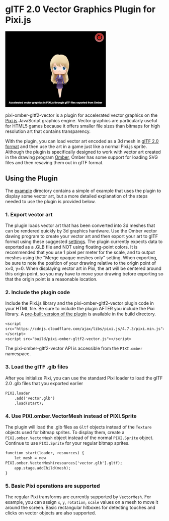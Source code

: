 # glTF 2.0 Vector Graphics Plugin for Pixi.js

<img alt="Screenshot of vector art used in Omber" src="docs/imgs/screenshot.jpg" width="320">

pixi-omber-gltf2-vector is a plugin for accelerated vector graphics on the [Pixi.js](http://www.pixijs.com) JavaScript graphics engine. Vector graphics are particularly useful for HTML5 games because it offers smaller file sizes than bitmaps for high resolution art that contains transparency. 

With the plugin, you can load vector art encoded as a 3d mesh in [glTF 2.0 format](https://www.khronos.org/gltf/) and then use the art in a game just like a normal Pixi.js sprite. Although the plugin is specifically designed to work with vector art created in the drawing program [Omber](https://www.wobastic.com/omber/), Omber has some support for loading SVG files and then resaving them out in glTF format.

## Using the Plugin

The [example](example/) directory contains a simple of example that uses the plugin to display some vector art, but a more detailed explanation of the steps needed to use the plugin is provided below.

### 1. Export vector art

The plugin loads vector art that has been converted into 3d meshes that can be rendered quickly by 3d graphics hardware. Use the Omber vector dawing program to create your vector art and then export your art to glTF format using these suggested [settings](https://www.wobastic.com/omber/help/gltf.html). The plugin currently expects data to exported as a .GLB file and NOT using floating-point colors. It is recommended that you use 1 pixel per meter for the scale, and to output meshes using the "Merge opaque meshes only" setting. When exporting, be sure to note the position of your drawing relative to the origin point of x=0, y=0. When displaying vector art in Pixi, the art will be centered around this origin point, so you may have to move your drawing before exporting so that the origin point is a reasonable location. 

### 2. Include the plugin code

Include the Pixi.js library and the pixi-omber-gltf2-vector plugin code in your HTML file. Be sure to include the plugin AFTER you include the Pixi library. A [pre-built version of the plugin](build/pixi-omber-gltf2-vector.js) is available in the build directory.

```
<script src="https://cdnjs.cloudflare.com/ajax/libs/pixi.js/4.7.3/pixi.min.js"></script>
<script src="build/pixi-omber-gltf2-vector.js"></script>
```

The pixi-omber-gltf2-vector API is accessible from the `PIXI.omber` namespace.

### 3. Load the glTF .glb files

After you initialize Pixi, you can use the standard Pixi loader to load the glTF 2.0 .glb files that you exported earlier

```
PIXI.loader
	.add('vector.glb')
	.load(start);
```

### 4. Use PIXI.omber.VectorMesh instead of PIXI.Sprite

The plugin will load the .glb files as `Gltf` objects instead of the `Texture` objects used for bitmap sprites. To display them, create a `PIXI.omber.VectorMesh` object instead of the normal `PIXI.Sprite` object. Continue to use `PIXI.Sprite` for your regular bitmap sprites. 

```
function start(loader, resources) {
	let mesh = new PIXI.omber.VectorMesh(resources['vector.glb'].gltf);
	app.stage.addChild(mesh);
}
```

### 5. Basic Pixi operations are supported

The regular Pixi transforms are currently supported by `VectorMesh`. For example, you can assign `x`, `y`, `rotation`, `scale` values on a mesh to move it around the screen. Basic rectangular hitboxes for detecting touches and clicks on vector objects are also supported.
